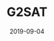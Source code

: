 ---
title: G2SAT
layout: post
category: science
date: 2019-09-04

work-type: Paper
ref-authors: Jiaxuan You*, <b>Haoze Wu*</b>, Clark Barrett, Raghuram Ramanujan, Jure Leskovec
ref-year: 2019
ref-title: "G2SAT: Learning to Generate SAT Formulas"
ref-journal: 33rd Conference on Neural Information Processing Systems <b>(NeurIPS 2019)</b> 
ref-file: download/G2SAT.pdf
---